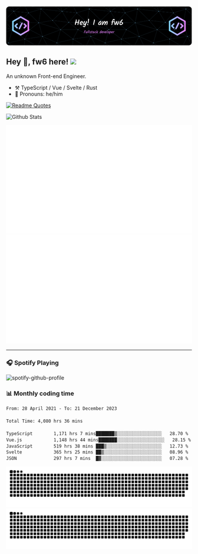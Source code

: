 ![Header](github-header-image.png)

## Hey 👋, fw6 here! <img src="https://github.githubassets.com/images/mona-whisper.gif" height="24" />


An unknown Front-end Engineer.

-   :hammer_and_pick: TypeScript / Vue / Svelte / Rust
-   :man: Pronouns: he/him


[![Readme Quotes](https://quotes-github-readme.vercel.app/api?type=horizontal&theme=algolia)](https://github.com/piyushsuthar/github-readme-quotes)



![Github Stats](https://github-readme-stats.vercel.app/api?username=fw6&bg_color=30,e96443,904e95&title_color=fff&text_color=fff)

![](https://raw.githubusercontent.com/fw6/github-stats-transparent/output/generated/overview.svg)
![](https://raw.githubusercontent.com/fw6/github-stats-transparent/output/generated/languages.svg)


---

### 🎧 Spotify Playing

<!-- ![spotify-github-profile](/img/default.svg) -->

![spotify-github-profile](https://spotify-github-profile.vercel.app/api/view.svg?uid=r6wn4hdvypv0lkzyrj0e0pjct&cover_image=true&theme=default&show_offline=true&background_color=9a10ad&interchange=true&bar_color_cover=true)



### :bar_chart: Monthly coding time 

<!--START_SECTION:waka-->

```txt
From: 28 April 2021 - To: 21 December 2023

Total Time: 4,080 hrs 36 mins

TypeScript        1,171 hrs 7 mins███████▒░░░░░░░░░░░░░░░░░   28.70 %
Vue.js            1,148 hrs 44 mins███████░░░░░░░░░░░░░░░░░░   28.15 %
JavaScript        519 hrs 38 mins ███▒░░░░░░░░░░░░░░░░░░░░░   12.73 %
Svelte            365 hrs 25 mins ██▒░░░░░░░░░░░░░░░░░░░░░░   08.96 %
JSON              297 hrs 7 mins  █▓░░░░░░░░░░░░░░░░░░░░░░░   07.28 %
```

<!--END_SECTION:waka-->




![github contribution grid snake animation](https://raw.githubusercontent.com/platane/platane/output/github-contribution-grid-snake-dark.svg#gh-dark-mode-only)![github contribution grid snake animation](https://raw.githubusercontent.com/platane/platane/output/github-contribution-grid-snake.svg#gh-light-mode-only)
